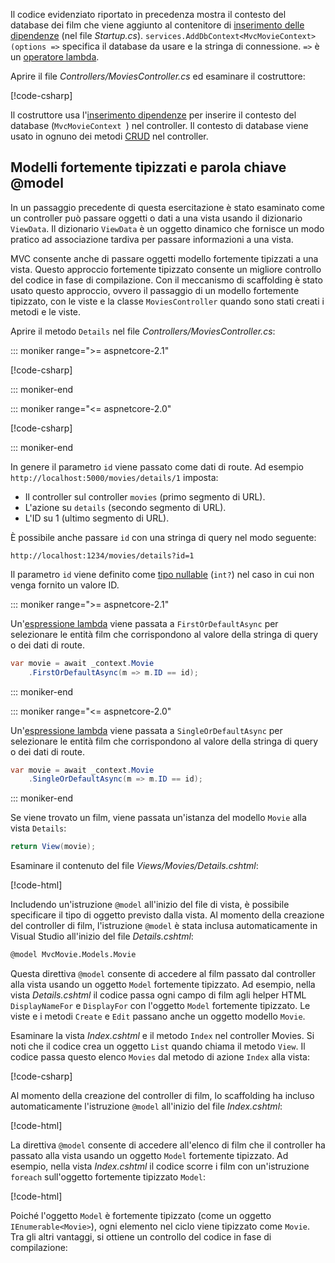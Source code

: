 Il codice evidenziato riportato in precedenza mostra il contesto del database dei film che viene aggiunto al contenitore di [inserimento delle dipendenze](xref:fundamentals/dependency-injection) (nel file *Startup.cs*). `services.AddDbContext<MvcMovieContext>(options =>` specifica il database da usare e la stringa di connessione. `=>` è un [operatore lambda](/dotnet/articles/csharp/language-reference/operators/lambda-operator).

Aprire il file *Controllers/MoviesController.cs* ed esaminare il costruttore:

<!-- l.. Make copy of Movies controller because we comment out the initial index method and update it later  -->

[!code-csharp[](~/tutorials/first-mvc-app/start-mvc/sample/MvcMovie/Controllers/MC1.cs?name=snippet_1)] 

Il costruttore usa l'[inserimento dipendenze](xref:fundamentals/dependency-injection) per inserire il contesto del database (`MvcMovieContext `) nel controller. Il contesto di database viene usato in ognuno dei metodi [CRUD](https://wikipedia.org/wiki/Create,_read,_update_and_delete) nel controller.

<a name="strongly-typed-models-keyword-label"></a>
<a name="strongly-typed-models-and-the--keyword"></a>

## <a name="strongly-typed-models-and-the-model-keyword"></a>Modelli fortemente tipizzati e parola chiave @model

In un passaggio precedente di questa esercitazione è stato esaminato come un controller può passare oggetti o dati a una vista usando il dizionario `ViewData`. Il dizionario `ViewData` è un oggetto dinamico che fornisce un modo pratico ad associazione tardiva per passare informazioni a una vista.

MVC consente anche di passare oggetti modello fortemente tipizzati a una vista. Questo approccio fortemente tipizzato consente un migliore controllo del codice in fase di compilazione. Con il meccanismo di scaffolding è stato usato questo approccio, ovvero il passaggio di un modello fortemente tipizzato, con le viste e la classe `MoviesController` quando sono stati creati i metodi e le viste.

Aprire il metodo `Details` nel file *Controllers/MoviesController.cs*:

::: moniker range=">= aspnetcore-2.1"

[!code-csharp[](~/tutorials/first-mvc-app/start-mvc/sample/MvcMovie21/Controllers/MoviesController.cs?name=snippet_details)]

::: moniker-end

::: moniker range="<= aspnetcore-2.0"

[!code-csharp[](~/tutorials/first-mvc-app/start-mvc/sample/MvcMovie/Controllers/MoviesController.cs?name=snippet_details)]

::: moniker-end


In genere il parametro `id` viene passato come dati di route. Ad esempio `http://localhost:5000/movies/details/1` imposta:

* Il controller sul controller `movies` (primo segmento di URL).
* L'azione su `details` (secondo segmento di URL).
* L'ID su 1 (ultimo segmento di URL).

È possibile anche passare `id` con una stringa di query nel modo seguente:

`http://localhost:1234/movies/details?id=1`

Il parametro `id` viene definito come [tipo nullable](/dotnet/csharp/programming-guide/nullable-types/index) (`int?`) nel caso in cui non venga fornito un valore ID.



::: moniker range=">= aspnetcore-2.1"

Un'[espressione lambda](/dotnet/articles/csharp/programming-guide/statements-expressions-operators/lambda-expressions) viene passata a `FirstOrDefaultAsync` per selezionare le entità film che corrispondono al valore della stringa di query o dei dati di route.

```csharp
var movie = await _context.Movie
    .FirstOrDefaultAsync(m => m.ID == id);
```

::: moniker-end

::: moniker range="<= aspnetcore-2.0"

Un'[espressione lambda](/dotnet/articles/csharp/programming-guide/statements-expressions-operators/lambda-expressions) viene passata a `SingleOrDefaultAsync` per selezionare le entità film che corrispondono al valore della stringa di query o dei dati di route.

```csharp
var movie = await _context.Movie
    .SingleOrDefaultAsync(m => m.ID == id);
```

::: moniker-end



Se viene trovato un film, viene passata un'istanza del modello `Movie` alla vista `Details`:

```csharp
return View(movie);
   ```

Esaminare il contenuto del file *Views/Movies/Details.cshtml*:

[!code-html[](~/tutorials/first-mvc-app/start-mvc/sample/MvcMovie/Views/Movies/DetailsOriginal.cshtml)]

Includendo un'istruzione `@model` all'inizio del file di vista, è possibile specificare il tipo di oggetto previsto dalla vista. Al momento della creazione del controller di film, l'istruzione `@model` è stata inclusa automaticamente in Visual Studio all'inizio del file *Details.cshtml*:

```HTML
@model MvcMovie.Models.Movie
   ```

Questa direttiva `@model` consente di accedere al film passato dal controller alla vista usando un oggetto `Model` fortemente tipizzato. Ad esempio, nella vista *Details.cshtml* il codice passa ogni campo di film agli helper HTML `DisplayNameFor` e `DisplayFor` con l'oggetto `Model` fortemente tipizzato. Le viste e i metodi `Create` e `Edit` passano anche un oggetto modello `Movie`.

Esaminare la vista *Index.cshtml* e il metodo `Index` nel controller Movies. Si noti che il codice crea un oggetto `List` quando chiama il metodo `View`. Il codice passa questo elenco `Movies` dal metodo di azione `Index` alla vista:

[!code-csharp[](~/tutorials/first-mvc-app/start-mvc/sample/MvcMovie/Controllers/MC1.cs?name=snippet_index)]

Al momento della creazione del controller di film, lo scaffolding ha incluso automaticamente l'istruzione `@model` all'inizio del file *Index.cshtml*:

<!-- Copy Index.cshtml to IndexOriginal.cshtml -->

[!code-html[](~/tutorials/first-mvc-app/start-mvc/sample/MvcMovie/Views/Movies/IndexOriginal.cshtml?range=1)]

La direttiva `@model` consente di accedere all'elenco di film che il controller ha passato alla vista usando un oggetto `Model` fortemente tipizzato. Ad esempio, nella vista *Index.cshtml* il codice scorre i film con un'istruzione `foreach` sull'oggetto fortemente tipizzato `Model`:

[!code-html[](~/tutorials/first-mvc-app/start-mvc/sample/MvcMovie/Views/Movies/IndexOriginal.cshtml?highlight=1,31,34,37,40,43,46-48)]

Poiché l'oggetto `Model` è fortemente tipizzato (come un oggetto `IEnumerable<Movie>`), ogni elemento nel ciclo viene tipizzato come `Movie`. Tra gli altri vantaggi, si ottiene un controllo del codice in fase di compilazione:
